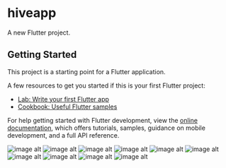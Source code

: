 # hiveapp

A new Flutter project.

## Getting Started

This project is a starting point for a Flutter application.

A few resources to get you started if this is your first Flutter project:

- [Lab: Write your first Flutter app](https://docs.flutter.dev/get-started/codelab)
- [Cookbook: Useful Flutter samples](https://docs.flutter.dev/cookbook)

For help getting started with Flutter development, view the
[online documentation](https://docs.flutter.dev/), which offers tutorials,
samples, guidance on mobile development, and a full API reference.


![image alt](https://github.com/saini-yogendra/Hive_Todo_App/blob/7b28419eefaad3fbdd9c8f7081a0998648297e32/assets/img1.jpg) 
![image alt](https://github.com/saini-yogendra/Hive_Todo_App/blob/74e740620ffc8d5fca401d0c170f7d92ec4f9c17/assets/img2.jpg)
![image alt](https://github.com/saini-yogendra/Hive_Todo_App/blob/74e740620ffc8d5fca401d0c170f7d92ec4f9c17/assets/img3.jpg)
![image alt](https://github.com/saini-yogendra/Hive_Todo_App/blob/74e740620ffc8d5fca401d0c170f7d92ec4f9c17/assets/img4.jpg)
![image alt](https://github.com/saini-yogendra/Hive_Todo_App/blob/74e740620ffc8d5fca401d0c170f7d92ec4f9c17/assets/img5.jpg)
![image alt](https://github.com/saini-yogendra/Hive_Todo_App/blob/74e740620ffc8d5fca401d0c170f7d92ec4f9c17/assets/img6.jpg)
![image alt](https://github.com/saini-yogendra/Hive_Todo_App/blob/74e740620ffc8d5fca401d0c170f7d92ec4f9c17/assets/img7.jpg)
![image alt](https://github.com/saini-yogendra/Hive_Todo_App/blob/74e740620ffc8d5fca401d0c170f7d92ec4f9c17/assets/img8.jpg)
![image alt](https://github.com/saini-yogendra/Hive_Todo_App/blob/74e740620ffc8d5fca401d0c170f7d92ec4f9c17/assets/img9.jpg)
![image alt](https://github.com/saini-yogendra/Hive_Todo_App/blob/74e740620ffc8d5fca401d0c170f7d92ec4f9c17/assets/img10.jpg)

